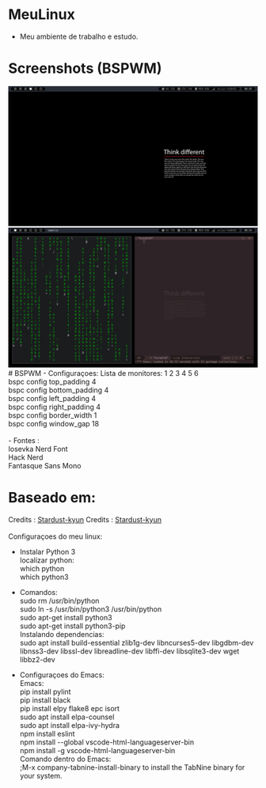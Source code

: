 # MeuLinux

- Meu ambiente de trabalho e estudo.

# Screenshots (BSPWM)
<img src= "https://raw.githubusercontent.com/allancsilva/MeuLinux/main/Screen/tela2.png">
<img src= "https://raw.githubusercontent.com/allancsilva/MeuLinux/main/Screen/tela1.png">
# BSPWM
- Configuraçoes:
    Lista de monitores:            1 2 3 4 5 6 <br>
    bspc config top_padding        4 <br>
    bspc config bottom_padding     4 <br>
    bspc config left_padding       4 <br>
    bspc config right_padding      4 <br>
    bspc config border_width       1 <br>
    bspc config window_gap         18 <br><br>
- Fontes : <br>
    Iosevka Nerd Font <br>
    Hack Nerd <br>
    Fantasque Sans Mono

# Baseado em:
Credits : [Stardust-kyun](https://github.com/Stardust-kyun/dotfiles)
Credits : [Stardust-kyun](https://github.com/siduck/dotfiles)
<br><br>
Configuraçoes do  meu linux:

- Instalar Python 3 <br>
    localizar python: <br>
        which python <br>
        which python3

- Comandos: <br>
    sudo rm /usr/bin/python <br>
    sudo ln -s /usr/bin/python3 /usr/bin/python <br>
    sudo apt-get install python3 <br>
    sudo apt-get install python3-pip <br>
       Instalando dependencias: <br>
           sudo apt install build-essential zlib1g-dev libncurses5-dev libgdbm-dev libnss3-dev libssl-dev libreadline-dev libffi-dev libsqlite3-dev wget libbz2-dev
- Configuraçoes do Emacs: <br>
    Emacs: <br>
        pip install pylint <br>
        pip install black <br>
        pip install elpy flake8 epc isort <br>
        sudo apt install elpa-counsel <br>
        sudo apt install elpa-ivy-hydra <br>
        npm install eslint <br>
        npm install --global vscode-html-languageserver-bin <br>
        npm install -g vscode-html-languageserver-bin <br>
   Comando dentro do Emacs: <br>
       ;M-x company-tabnine-install-binary to install the TabNine binary for your system. <br><br>
